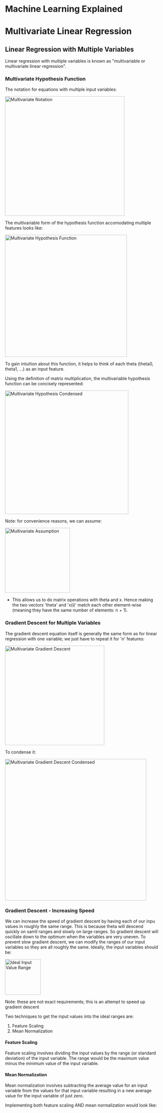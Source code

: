 # Machine Learning Explained
# Multivariate Linear Regression

## Linear Regression with Multiple Variables

Linear regression with multiple variables is known as "multivariable or multivariate linear regression".


### Multivariate Hypothesis Function

The notation for equations with multiple input variables:

<img width="392" alt="Multivariate Notation" src="https://user-images.githubusercontent.com/88804543/155785506-7915a519-6f01-4c87-8b5b-32c740efb61a.png">

The multivariable form of the hypothesis function accomodating multiple features looks like:

<img width="400" alt="Multivariate Hypothesis Function" src="https://user-images.githubusercontent.com/88804543/155785608-8f87b0b9-ee9f-4f15-b5d4-95c6fe498551.png">

To gain intuition about this function, it helps to think of each theta (theta0, theta1, ...) as an input feature.

Using the definition of matrix multiplication, the multivariable hypothesis function can be concisely represented:

<img width="405" alt="Multivariate Hypothesis Condensed" src="https://user-images.githubusercontent.com/88804543/155785922-e82e838c-c66c-443b-81ba-c9ec633adf71.png">

Note: for convenience reasons, we can assume:

<img width="213" alt="Multivariate Assumption" src="https://user-images.githubusercontent.com/88804543/155786004-38f33199-2d86-4097-a913-547ce880ec9f.png">

- This allows us to do matrix operations with theta and x. Hence making the two vectors 'theta' and 'x(i)' match each other element-wise (meaning they have the same number of elements: n + 1).

### Gradient Descent for Multiple Variables

The gradient descent equation itself is generally the same form as for linear regression with one variable; we just have to repeat it for 'n' features:

<img width="326" alt="Multivariate Gradient Descent" src="https://user-images.githubusercontent.com/88804543/155803881-3c0cd353-b3bb-4ec1-b9b8-7adfd8cfa5f0.png">

To condense it:

<img width="464" alt="Multivariate Gradient Descent Condensed" src="https://user-images.githubusercontent.com/88804543/155803955-e53ca351-22c0-417b-9674-f64c1f884a3b.png">


### Gradient Descent - Increasing Speed

We can increase the speed of gradient descent by having each of our inpu values in roughly the same range. This is because theta will descend quickly on samll ranges and slowly on large ranges. So gradient descent will oscillate down to the optimum when the variables are very uneven. To prevent slow gradient descent, we can modify the ranges of our input variables so they are all roughly the same. Ideally, the input variables should be:

<img width="117" alt="Ideal Input Value Range" src="https://user-images.githubusercontent.com/88804543/155804339-4e85aed9-51fd-4b43-bd4a-a46c758c50cf.png">

Note: these are not exact requirements; this is an attempt to speed up gradient descent

Two techniques to get the input values into the ideal ranges are:
1. Feature Scaling
2. Mean Normalization

#### Feature Scaling
Feature scaling involves dividing the input values by the range (or standard deviation) of the input variable. The range would be the maximum value minus the minimum value of the input variable.

#### Mean Normalization
Mean normalization involves subtracting the average value for an input variable from the values for that input variable resulting in a new average value for the input variable of just zero. 

Implementing both feature scaling AND mean normalization would look like:




